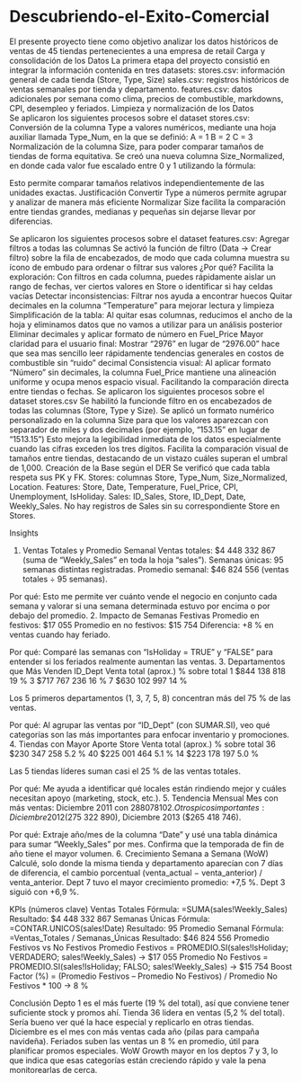 # Descubriendo-el-Exito-Comercial
El presente proyecto tiene como objetivo analizar los datos históricos de ventas de 45 tiendas pertenecientes a una empresa de retail
Carga y consolidación de los Datos
La primera etapa del proyecto consistió en integrar la información contenida en tres datasets:
stores.csv: información general de cada tienda (Store, Type, Size)
sales.csv: registros históricos de ventas semanales por tienda y departamento.
features.csv: datos adicionales por semana como clima, precios de combustible, markdowns, CPI, desempleo y feriados.
Limpieza y normalización de los Datos	
	Se aplicaron los siguientes procesos sobre el dataset stores.csv:
Conversión de la columna Type a valores numéricos, mediante una hoja auxiliar llamada Type_Num, en la que se definió:
A = 1
B = 2
C = 3
Normalización de la columna Size, para poder comparar tamaños de tiendas de forma equitativa. Se creó una nueva columna Size_Normalized, en donde cada valor fue escalado entre 0 y 1 utilizando la fórmula:

Esto permite comparar tamaños relativos independientemente de las unidades exactas.
Justificación
Convertir Type a números permite agrupar y analizar de manera más eficiente
Normalizar Size facilita la comparación entre tiendas grandes, medianas y pequeñas sin dejarse llevar por diferencias.


Se aplicaron los siguientes procesos sobre el dataset features.csv:
Agregar filtros a todas las columnas
Se activó la función de filtro (Data -> Crear filtro) sobre la fila de encabezados, de modo que cada columna muestra su ícono de embudo para ordenar o filtrar sus valores
¿Por qué?
Facilita la exploración: Con filtros en cada columna, puedes rápidamente aislar un rango de fechas, ver ciertos valores en Store o identificar si hay celdas vacías
Detectar inconsistencias: Filtrar nos ayuda a encontrar huecos
Quitar decimales en la columna “Temperature” para mejorar lectura y limpieza
Simplificación de la tabla: Al quitar esas columnas, reducimos el ancho de la hoja y eliminamos datos que no vamos a utilizar para un análisis posterior
Eliminar decimales y aplicar formato de número en Fuel_Price
Mayor claridad para el usuario final: Mostrar “2976” en lugar de “2976.00” hace que sea mas sencillo leer rápidamente tendencias generales en costos de combustible sin “ruido” decimal
Consistencia visual: Al aplicar formato “Número” sin decimales, la columna Fuel_Price mantiene una alineación uniforme y ocupa menos espacio visual. Facilitando la comparación directa entre tiendas o fechas. 
Se aplicaron los siguientes procesos sobre el dataset stores.csv
Se habilitó la funcionde filtro en os encabezados de todas las columnas (Store, Type y Size).
Se aplicó un formato numérico personalizado en la columna Size para que los valores aparezcan con separador de miles y dos decimales (por ejemplo, “153.15” en lugar de “1513.15”)
Esto mejora la legibilidad inmediata de los datos especialmente cuando las cifras exceden los tres dígitos. Facilita la comparación visual de tamaños entre tiendas, destacando de un vistazo cuáles superan el umbral de 1,000.
Creación de la Base según el DER
Se verificó que cada tabla respeta sus PK y FK.
Stores: columnas Store, Type_Num, Size_Normalized, Location.
Features: Store, Date, Temperature, Fuel_Price, CPI, Unemployment, IsHoliday.
Sales: ID_Sales, Store, ID_Dept, Date, Weekly_Sales.
No hay registros de Sales sin su correspondiente Store en Stores.

Insights
1. Ventas Totales y Promedio Semanal
Ventas totales: $4 448 332 867 (suma de “Weekly_Sales” en toda la hoja “sales”).
Semanas únicas: 95 semanas distintas registradas.
Promedio semanal: $46 824 556
(ventas totales ÷ 95 semanas).

Por qué: Esto me permite ver cuánto vende el negocio en conjunto cada semana y valorar si una semana determinada estuvo por encima o por debajo del promedio.
2. Impacto de Semanas Festivas
Promedio en festivos: $17 055
Promedio en no festivos: $15 754
Diferencia: +8 % en ventas cuando hay feriado.

Por qué: Comparé las semanas con “IsHoliday = TRUE” y “FALSE” para entender si los feriados realmente aumentan las ventas.
3. Departamentos que Más Venden
ID_Dept
Venta total (aprox.)
% sobre total
1
$844 138 818
19 %
3
$717 767 236
16 %
7
$630 102 997
14 %

Los 5 primeros departamentos (1, 3, 7, 5, 8) concentran más del 75 % de las ventas.

Por qué: Al agrupar las ventas por “ID_Dept” (con SUMAR.SI), veo qué categorías son las más importantes para enfocar inventario y promociones.
4. Tiendas con Mayor Aporte
Store
Venta total (aprox.)
% sobre total
36
$230 347 258
5.2 %
40
$225 001 464
5.1 %
14
$223 178 197
5.0 %

Las 5 tiendas líderes suman casi el 25 % de las ventas totales.

Por qué: Me ayuda a identificar qué locales están rindiendo mejor y cuáles necesitan apoyo (marketing, stock, etc.).
5. Tendencia Mensual
Mes con más ventas: Diciembre 2011 con $288 078 102.
Otros picos importantes: Diciembre 2012 ($275 322 890), Diciembre 2013 ($265 418 746).

Por qué: Extraje año/mes de la columna “Date” y usé una tabla dinámica para sumar “Weekly_Sales” por mes. Confirma que la temporada de fin de año tiene el mayor volumen.
6. Crecimiento Semana a Semana (WoW)
Calculé, solo donde la misma tienda y departamento aparecían con 7 días de diferencia, el cambio porcentual (venta_actual − venta_anterior) / venta_anterior.
Dept 7 tuvo el mayor crecimiento promedio: +7,5 %.
Dept 3 siguió con +6,9 %.

KPIs (números clave)
Ventas Totales
Fórmula: =SUMA(sales!Weekly_Sales)
Resultado: $4 448 332 867
Semanas Únicas
Fórmula: =CONTAR.UNICOS(sales!Date)
Resultado: 95
Promedio Semanal
Fórmula: =Ventas_Totales / Semanas_Únicas
Resultado: $46 824 556
Promedio Festivos vs No Festivos
Promedio Festivos   = PROMEDIO.SI(sales!IsHoliday; VERDADERO; sales!Weekly_Sales) → $17 055
Promedio No Festivos = PROMEDIO.SI(sales!IsHoliday; FALSO;   sales!Weekly_Sales) → $15 754
Boost Factor (%)    = (Promedio Festivos – Promedio No Festivos) / Promedio No Festivos * 100 → 8 %




Conclusión
Depto 1 es el más fuerte (19 % del total), así que conviene tener suficiente stock y promos ahí.
Tienda 36 lidera en ventas (5,2 % del total). Sería bueno ver qué la hace especial y replicarlo en otras tiendas.
Diciembre es el mes con más ventas cada año (pilas para campaña navideña).
Feriados suben las ventas un 8 % en promedio, útil para planificar promos especiales.
WoW Growth mayor en los deptos 7 y 3, lo que indica que esas categorías están creciendo rápido y vale la pena monitorearlas de cerca.
